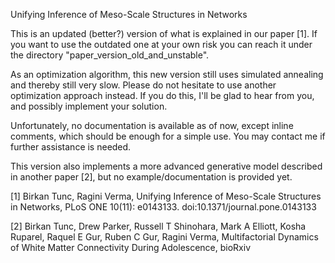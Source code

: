 Unifying Inference of Meso-Scale Structures in Networks

This is an updated (better?) version of what is explained in our paper [1]. If you want to use the outdated one at your own risk you can reach it under the directory "paper_version_old_and_unstable".

As an optimization algorithm, this new version still uses simulated annealing and thereby still very slow. Please do not hesitate to use another optimization approach instead. If you do this, I'll be glad to hear from you, and possibly implement your solution.

Unfortunately, no documentation is available as of now, except inline comments, which should be enough for a simple use. You may contact me if further assistance is needed.

This version also implements a more advanced generative model described in another paper [2], but no example/documentation is provided yet.  


[1] Birkan Tunc, Ragini Verma, Unifying Inference of Meso-Scale Structures in Networks, PLoS ONE 10(11): e0143133. doi:10.1371/journal.pone.0143133

[2] Birkan Tunc, Drew Parker, Russell T Shinohara, Mark A Elliott, Kosha Ruparel, Raquel E Gur, Ruben C Gur, Ragini Verma, Multifactorial Dynamics of White Matter Connectivity During Adolescence, bioRxiv
